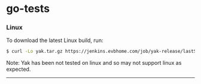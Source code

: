 # go-tests

### Linux

To download the latest Linux build, run:

```bash
$ curl -Lo yak.tar.gz https://jenkins.evbhome.com/job/yak-release/lastSuccessfulBuild/artifact/src/github.com/eventbrite/yak/yak-linux-amd64-1.1.15.tar.gz && sudo mv yak /usr/local/bin`
```

Note: Yak has been not tested on linux and so may not support linux as expected.

------
